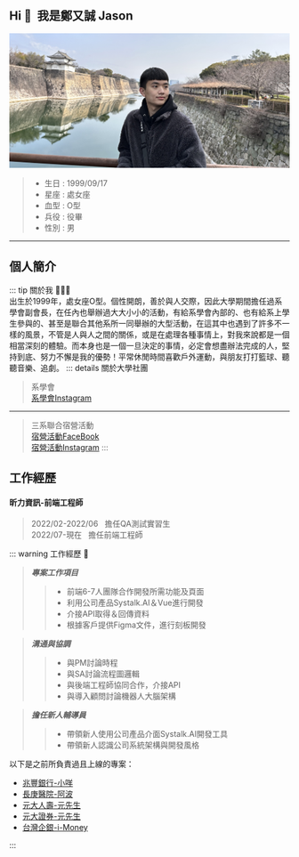 ## Hi&nbsp;👋&nbsp;&nbsp;我是鄭又誠&nbsp;Jason
![](/me.jpg "Jason Zheng")
>- 生日&nbsp;:&nbsp;1999/09/17  
>- 星座&nbsp;:&nbsp;處女座   
>- 血型&nbsp;:&nbsp;O型
>- 兵役&nbsp;:&nbsp;役畢
>- 性別&nbsp;:&nbsp;男

---
## 個人簡介
::: tip 關於我&nbsp;🙋🏻‍♂️  
出生於1999年，處女座O型。個性開朗，善於與人交際，因此大學期間擔任過系學會副會長，在任內也舉辦過大大小小的活動，有給系學會內部的、也有給系上學生參與的、甚至是聯合其他系所一同舉辦的大型活動，在這其中也遇到了許多不一樣的風景，不管是人與人之間的關係，或是在處理各種事情上，對我來說都是一個相當深刻的體驗。而本身也是一個一旦決定的事情，必定會想盡辦法完成的人，堅持到底、努力不懈是我的優勢！平常休閒時間喜歡戶外運動，與朋友打打籃球、聽聽音樂、追劇。
::: details 關於大學社團
> 系學會  
[系學會Instagram](https://www.instagram.com/ttun1992/)  
---
> 三系聯合宿營活動  
[宿營活動FaceBook](https://www.facebook.com/profile.php?id=100066858687144)  
[宿營活動Instagram](https://www.instagram.com/toolman2.0/)
:::

## 工作經歷
#### 昕力資訊-前端工程師
> 2022/02-2022/06&nbsp;&nbsp;&nbsp;擔任QA測試實習生  
> 2022/07-現在&nbsp;&nbsp;&nbsp;擔任前端工程師

::: warning 工作經歷&nbsp;💼  
> ***專案工作項目***
>> - 前端6-7人團隊合作開發所需功能及頁面
>> - 利用公司產品Systalk.AI＆Vue進行開發
>> - 介接API取得＆回傳資料
>> - 根據客戶提供Figma文件，進行刻板開發     

> ***溝通與協調***
>> - 與PM討論時程 
>> - 與SA討論流程圖邏輯
>> - 與後端工程師協同合作，介接API
>> - 與導入顧問討論機器人大腦架構  

> ***擔任新人輔導員***
>> - 帶領新人使用公司產品介面Systalk.AI開發工具
>> - 帶領新人認識公司系統架構與開發風格



以下是之前所負責過且上線的專案：  
- [兆豐銀行-小咩](https://megarobot.megabank.com.tw/?token=K1BojqLNcY9c3I8INPVYRfDxRmcMBD97LMP1iSoYy1LkRANTVRvCtmdW9By4SieDA1hGWkmCvoufZyv5T8Y9w01r2dSCRJZ5fk5zi0dXW1drmolcgo8r2rb%2FoJsuspZVRsv1uQ2BxZAKJ4Xsmgx8wGyhRGsH%2Bc04aWVOzAqlr%2BY%3D) 
- [長庚醫院-阿波](https://cghbotpglap.cgmh.org.tw/?token=pbvIleTKq8FvKY2vcmP8Ezl1D9sQGoLKYD90kqdUQ8CR0%2BD2N8u%2BWgWinWV1AM6lj%2BsdEN6n9F%2Fo%2BUBbESEfwiCbsSqB58VJttDbAvQTxwnnN4wI2aZ8%2F87tgU8SB8433OARx9LGwbKwUmbG9jO3pwQ3qZG9FhVFcEUXHXHOvmM%3D)   
- [元大人壽-元先生](https://aichat.yuantalife.com.tw/?token=QcvI17dSUOC2i9U12%2Bwav28D5zd0NcA8YJWNa45HbXzk9hUuDrJfiJKfFqojVpsLGY7UmFkAh0srszA3oYo0zD%2FuHMBT4kXRIvwUUkxvqqEfvrPAiJ%2Fcv3lfjnBssUSa0gMSD30xzpTWfZgi479LLySKmT%2BL3GN4aLvcKZilXmE%3D)  
- [元大證券-元先生](https://www.yuanta.com.tw/file-repository/content/aisuver/dist/index.html)  
- [台灣企銀-i-Money](https://camp.tbb.com.tw/i-money/home?deviceModeForBot=desktop&slideIndex=0&cptId=cptG0FL9i0Itm&time=1683690158343)


:::
